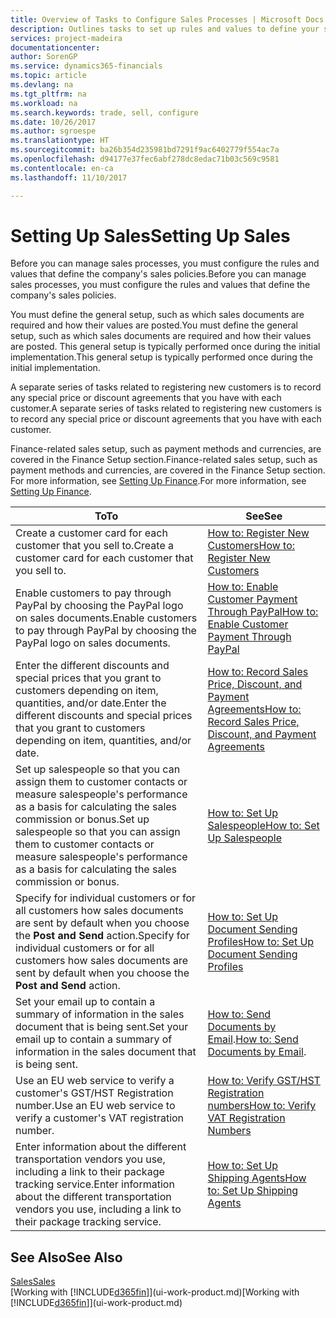 ```yaml
---
title: Overview of Tasks to Configure Sales Processes | Microsoft Docs
description: Outlines tasks to set up rules and values to define your sales policies and processes.
services: project-madeira
documentationcenter: 
author: SorenGP
ms.service: dynamics365-financials
ms.topic: article
ms.devlang: na
ms.tgt_pltfrm: na
ms.workload: na
ms.search.keywords: trade, sell, configure
ms.date: 10/26/2017
ms.author: sgroespe
ms.translationtype: HT
ms.sourcegitcommit: ba26b354d235981bd7291f9ac6402779f554ac7a
ms.openlocfilehash: d94177e37fec6abf278dc8edac71b03c569c9581
ms.contentlocale: en-ca
ms.lasthandoff: 11/10/2017

---
```

# <a name="setting-up-sales"></a><span data-ttu-id="a334a-103">Setting Up Sales</span><span class="sxs-lookup"><span data-stu-id="a334a-103">Setting Up Sales</span></span>
<span data-ttu-id="a334a-104">Before you can manage sales processes, you must configure the rules and values that define the company's sales policies.</span><span class="sxs-lookup"><span data-stu-id="a334a-104">Before you can manage sales processes, you must configure the rules and values that define the company's sales policies.</span></span>

<span data-ttu-id="a334a-105">You must define the general setup, such as which sales documents are required and how their values are posted.</span><span class="sxs-lookup"><span data-stu-id="a334a-105">You must define the general setup, such as which sales documents are required and how their values are posted.</span></span> <span data-ttu-id="a334a-106">This general setup is typically performed once during the initial implementation.</span><span class="sxs-lookup"><span data-stu-id="a334a-106">This general setup is typically performed once during the initial implementation.</span></span>

<span data-ttu-id="a334a-107">A separate series of tasks related to registering new customers is to record any special price or discount agreements that you have with each customer.</span><span class="sxs-lookup"><span data-stu-id="a334a-107">A separate series of tasks related to registering new customers is to record any special price or discount agreements that you have with each customer.</span></span>

<span data-ttu-id="a334a-108">Finance-related sales setup, such as payment methods and currencies, are covered in the Finance Setup section.</span><span class="sxs-lookup"><span data-stu-id="a334a-108">Finance-related sales setup, such as payment methods and currencies, are covered in the Finance Setup section.</span></span> <span data-ttu-id="a334a-109">For more information, see [Setting Up Finance](finance-setup-finance.md).</span><span class="sxs-lookup"><span data-stu-id="a334a-109">For more information, see [Setting Up Finance](finance-setup-finance.md).</span></span>

| <span data-ttu-id="a334a-110">To</span><span class="sxs-lookup"><span data-stu-id="a334a-110">To</span></span> | <span data-ttu-id="a334a-111">See</span><span class="sxs-lookup"><span data-stu-id="a334a-111">See</span></span> |
| --- | --- |
| <span data-ttu-id="a334a-112">Create a customer card for each customer that you sell to.</span><span class="sxs-lookup"><span data-stu-id="a334a-112">Create a customer card for each customer that you sell to.</span></span> |[<span data-ttu-id="a334a-113">How to: Register New Customers</span><span class="sxs-lookup"><span data-stu-id="a334a-113">How to: Register New Customers</span></span>](sales-how-register-new-customers.md) |
| <span data-ttu-id="a334a-114">Enable customers to pay through PayPal by choosing the PayPal logo on sales documents.</span><span class="sxs-lookup"><span data-stu-id="a334a-114">Enable customers to pay through PayPal by choosing the PayPal logo on sales documents.</span></span> |[<span data-ttu-id="a334a-115">How to: Enable Customer Payment Through PayPal</span><span class="sxs-lookup"><span data-stu-id="a334a-115">How to: Enable Customer Payment Through PayPal</span></span>](sales-how-enable-payment-service-extensions.md) |
| <span data-ttu-id="a334a-116">Enter the different discounts and special prices that you grant to customers depending on item, quantities, and/or date.</span><span class="sxs-lookup"><span data-stu-id="a334a-116">Enter the different discounts and special prices that you grant to customers depending on item, quantities, and/or date.</span></span> |[<span data-ttu-id="a334a-117">How to: Record Sales Price, Discount, and Payment Agreements</span><span class="sxs-lookup"><span data-stu-id="a334a-117">How to: Record Sales Price, Discount, and Payment Agreements</span></span>](sales-how-record-sales-price-discount-payment-agreements.md) |
| <span data-ttu-id="a334a-118">Set up salespeople so that you can assign them to customer contacts or measure salespeople's performance as a basis for calculating the sales commission or bonus.</span><span class="sxs-lookup"><span data-stu-id="a334a-118">Set up salespeople so that you can assign them to customer contacts or measure salespeople's performance as a basis for calculating the sales commission or bonus.</span></span> |[<span data-ttu-id="a334a-119">How to: Set Up Salespeople</span><span class="sxs-lookup"><span data-stu-id="a334a-119">How to: Set Up Salespeople</span></span>](sales-how-setup-salespeople.md) |
| <span data-ttu-id="a334a-120">Specify for individual customers or for all customers how sales documents are sent by default when you choose the **Post and Send** action.</span><span class="sxs-lookup"><span data-stu-id="a334a-120">Specify for individual customers or for all customers how sales documents are sent by default when you choose the **Post and Send** action.</span></span> |[<span data-ttu-id="a334a-121">How to: Set Up Document Sending Profiles</span><span class="sxs-lookup"><span data-stu-id="a334a-121">How to: Set Up Document Sending Profiles</span></span>](sales-how-setup-document-send-profiles.md) |
| <span data-ttu-id="a334a-122">Set your email up to contain a summary of information in the sales document that is being sent.</span><span class="sxs-lookup"><span data-stu-id="a334a-122">Set your email up to contain a summary of information in the sales document that is being sent.</span></span> |<span data-ttu-id="a334a-123">[How to: Send Documents by Email](ui-how-send-documents-email.md).</span><span class="sxs-lookup"><span data-stu-id="a334a-123">[How to: Send Documents by Email](ui-how-send-documents-email.md).</span></span> |
|<span data-ttu-id="a334a-124">Use an EU web service to verify a customer's GST/HST Registration number.</span><span class="sxs-lookup"><span data-stu-id="a334a-124">Use an EU web service to verify a customer's VAT registration number.</span></span>|[<span data-ttu-id="a334a-125">How to: Verify GST/HST Registration numbers</span><span class="sxs-lookup"><span data-stu-id="a334a-125">How to: Verify VAT Registration Numbers</span></span>](finance-setup-vat.md)|
|<span data-ttu-id="a334a-126">Enter information about the different transportation vendors you use, including a link to their package tracking service.</span><span class="sxs-lookup"><span data-stu-id="a334a-126">Enter information about the different transportation vendors you use, including a link to their package tracking service.</span></span>|[<span data-ttu-id="a334a-127">How to: Set Up Shipping Agents</span><span class="sxs-lookup"><span data-stu-id="a334a-127">How to: Set Up Shipping Agents</span></span>](sales-how-to-set-up-shipping-agents.md)|

## <a name="see-also"></a><span data-ttu-id="a334a-128">See Also</span><span class="sxs-lookup"><span data-stu-id="a334a-128">See Also</span></span>
[<span data-ttu-id="a334a-129">Sales</span><span class="sxs-lookup"><span data-stu-id="a334a-129">Sales</span></span>](sales-manage-sales.md)  
<span data-ttu-id="a334a-130">[Working with [!INCLUDE[d365fin](includes/d365fin_md.md)]](ui-work-product.md)</span><span class="sxs-lookup"><span data-stu-id="a334a-130">[Working with [!INCLUDE[d365fin](includes/d365fin_md.md)]](ui-work-product.md)</span></span>

